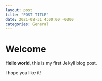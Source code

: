 ```yaml
---
layout: post
title: "POST TITLE"
date: 2021-08-31 4:00:00 -0000
categories: General
---
```


# Welcome

**Hello world**, this is my first Jekyll blog post.

I hope you like it!